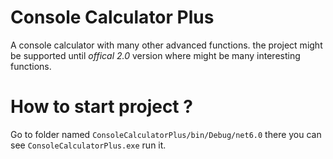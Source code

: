 
# Console Calculator Plus

A console calculator with many other advanced functions. the project might be supported until *offical 2.0* version where might be many interesting functions.

# How to start project ?

Go to folder named `ConsoleCalculatorPlus/bin/Debug/net6.0` there you can see `ConsoleCalculatorPlus.exe` run it.
